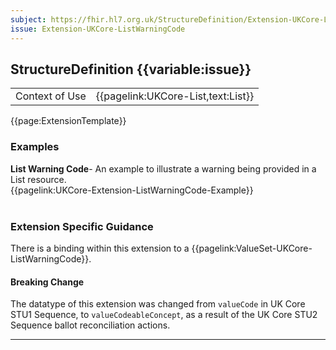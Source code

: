 ```yaml
---
subject: https://fhir.hl7.org.uk/StructureDefinition/Extension-UKCore-ListWarningCode
issue: Extension-UKCore-ListWarningCode
---
```

## StructureDefinition {{variable:issue}}

<table id="addToTranspose">
<tr><td>Context of Use</td>
<td>{{pagelink:UKCore-List,text:List}}</td>
</tr>
</table>

{{page:ExtensionTemplate}}

<div id="Examples" class="tabcontent">
  <h3>Examples</h3>
  <b>List Warning Code</b>- An example to illustrate a warning being provided in a List resource.<br>
  {{pagelink:UKCore-Extension-ListWarningCode-Example}}
  <br><br>
</div>

<h3 id="guidance-listwarningcode">Extension Specific Guidance</h3>

There is a binding within this extension to a {{pagelink:ValueSet-UKCore-ListWarningCode}}.

<div markdown="span" class="alert alert-warning" role="alert"><h4><i class="fa fa-warning"></i> Breaking Change</h4>
The datatype of this extension was changed from <code>valueCode</code> in UK Core STU1 Sequence, to <code>valueCodeableConcept</code>, as a result of the UK Core STU2 Sequence ballot reconciliation actions.
</div> 

---
